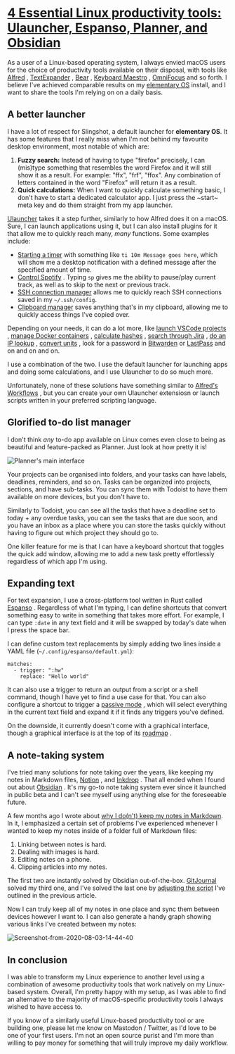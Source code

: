 
# [4 Essential Linux productivity tools: Ulauncher, Espanso, Planner, and Obsidian](https://input.sh/linux-productivity-tools/)

As a user of a Linux-based operating system, I always envied macOS users for the choice of productivity tools available on their disposal, with tools like [Alfred](https://www.alfredapp.com/) , [TextExpander](https://textexpander.com/) , [Bear](https://bear.app/) , [Keyboard Maestro](https://www.keyboardmaestro.com/main/) , [OmniFocus](https://www.omnigroup.com/omnifocus/) and so forth. I believe I've achieved comparable results on my [elementary OS](https://elementary.io/) install, and I want to share the tools I'm relying on on a daily basis.

## A better launcher

I have a lot of respect for Slingshot, a default launcher for **elementary OS**. It has some features that I really miss when I'm not behind my favourite desktop environment, most notable of which are:

1.  **Fuzzy search:** Instead of having to type "firefox" precisely, I can (mis)type something that resembles the word Firefox and it will still show it as a result. For example: "ffx", "frf", "ffox". Any combination of letters contained in the word "Firefox" will return it as a result.
2.  **Quick calculations:** When I want to quickly calculate something basic, I don't have to start a dedicated calculator app. I just press the ~start~ meta key and do them straight from my app launcher.

[Ulauncher](https://ulauncher.io/) takes it a step further, similarly to how Alfred does it on a macOS. Sure, I can launch applications using it, but I can also install plugins for it that allow me to quickly reach many, *many* functions. Some examples include:

-   [Starting a timer](https://ext.ulauncher.io/-/github-ulauncher-ulauncher-timer) with something like `ti 10m Message goes here`, which will show me a desktop notification with a defined message after the specified amount of time.
-   [Control Spotify](https://ext.ulauncher.io/-/github-pywkm-ulauncher-spotify) . Typing `sp` gives me the ability to pause/play current track, as well as to skip to the next or previous track.
-   [SSH connection manager](https://ext.ulauncher.io/-/github-jetbug123-ulauncher-ssh) allows me to quickly reach SSH connections saved in my `~/.ssh/config`.
-   [Clipboard manager](https://ext.ulauncher.io/-/github-friday-ulauncher-clipboard) saves anything that's in my clipboard, allowing me to quickly access things I've copied over.

Depending on your needs, it can do a lot more, like [launch VSCode projects](https://ext.ulauncher.io/-/github-brpaz-ulauncher-vscode-projects) , [manage Docker containers](https://ext.ulauncher.io/-/github-brpaz-ulauncher-docker) , [calculate hashes](https://ext.ulauncher.io/-/github-friday-ulauncher-hash2) , [search through Jira](https://ext.ulauncher.io/-/github-safaariman-ulauncher-jira) , [do an IP lookup](https://ext.ulauncher.io/-/github-munim-ulauncher-ip-lookup) , [convert units](https://ext.ulauncher.io/-/github-noam09-ulauncher-units) , look for a password in [Bitwarden](https://ext.ulauncher.io/-/github-kbialek-ulauncher-bitwarden) or [LastPass](https://ext.ulauncher.io/-/github-brpaz-ulauncher-lastpass) and on and on and on.

I use a combination of the two. I use the default launcher for launching apps and doing some calculations, and I use Ulauncher to do so much more.

Unfortunately, none of these solutions have something similar to [Alfred's Workflows](https://www.alfredapp.com/workflows/) , but you can create your own Ulauncher extensiosn or launch scripts written in your preferred scripting language.

## Glorified to-do list manager

I don't think *any* to-do app available on Linux comes even close to being as beautiful and feature-packed as Planner. Just look at how pretty it is!

![Planner's main interface](inbox/assets/Planner's%20main%20interface.png)

Your projects can be organised into folders, and your tasks can have labels, deadlines, reminders, and so on. Tasks can be organized into projects, sections, and have sub-tasks. You can sync them with Todoist to have them available on more devices, but you don't have to.

Similarly to Todoist, you can see all the tasks that have a deadline set to today + any overdue tasks, you can see the tasks that are due soon, and you have an inbox as a place where you can store the tasks quickly without having to figure out which project they should go to.

One killer feature for me is that I can have a keyboard shortcut that toggles the quick add window, allowing me to add a new task pretty effortlessly regardless of which app I'm using.

## Expanding text

For text expansion, I use a cross-platform tool written in Rust called [Espanso](https://espanso.org/) . Regardless of what I'm typing, I can define shortcuts that convert something easy to write in something that takes more effort. For example, I can type `:date` in any text field and it will be swapped by today's date when I press the space bar.

I can define custom text replacements by simply adding two lines inside a YAML file (`~/.config/espanso/default.yml`):

```
matches:
  - trigger: ":hw"
    replace: "Hello world"
```

It can also use a trigger to return an output from a script or a shell command, though I have yet to find a use case for that. You can also configure a shortcut to trigger a [passive mode](https://espanso.org/docs/passive-mode/) , which will select everything in the current text field and expand it if it finds any triggers you've defined.

On the downside, it currently doesn't come with a graphical interface, though a graphical interface is at the top of its [roadmap](https://github.com/federico-terzi/espanso/issues/255) .

## A note-taking system

I've tried many solutions for note taking over the years, like keeping my notes in Markdown files, [Notion](https://www.notion.so/) , and [Inkdrop](https://www.inkdrop.app/) . That all ended when I found out about [Obsidian](https://obsidian.md/) . It's my go-to note taking system ever since it launched in public beta and I can't see myself using anything else for the foreseeable future.

A few months ago I wrote about [why I do(n't) keep my notes in Markdown](https://input.sh/why-i-dont-write-my-notes-in-markdown/). In it, I emphasized a certain set of problems I've experienced whenever I wanted to keep my notes inside of a folder full of Markdown files:

1.  Linking between notes is hard.
2.  Dealing with images is hard.
3.  Editing notes on a phone.
4.  Clipping articles into my notes.

The first two are instantly solved by Obsidian out-of-the-box. [GitJournal](https://gitjournal.io/) solved my third one, and I've solved the last one by [adjusting the script](https://gitjournal.io/) I've outlined in the previous article.

Now I can truly keep all of my notes in one place and sync them between devices however I want to. I can also generate a handy graph showing various links I've created between my notes:

![Screenshot-from-2020-08-03-14-44-40](inbox/assets/Screenshot-from-2020-08-03-14-44-40.png)

## In conclusion

I was able to transform my Linux experience to another level using a combination of awesome productivity tools that work natively on my Linux-based system. Overall, I'm pretty happy with my setup, as I was able to find an alternative to the majority of macOS-specific productivity tools I always wished to have access to.

If you know of a similarly useful Linux-based productivity tool or are building one, please let me know on Mastodon / Twitter, as I'd love to be one of your first users. I'm not an open source purist and I'm more than willing to pay money for something that will truly improve my daily workflow.
